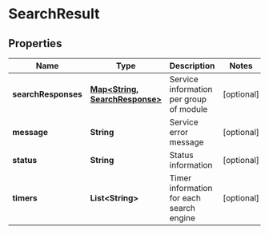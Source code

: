 
# SearchResult

## Properties
Name | Type | Description | Notes
------------ | ------------- | ------------- | -------------
**searchResponses** | [**Map&lt;String, SearchResponse&gt;**](SearchResponse.md) | Service information per group of module |  [optional]
**message** | **String** | Service error message |  [optional]
**status** | **String** | Status information |  [optional]
**timers** | **List&lt;String&gt;** | Timer information for each search engine |  [optional]



